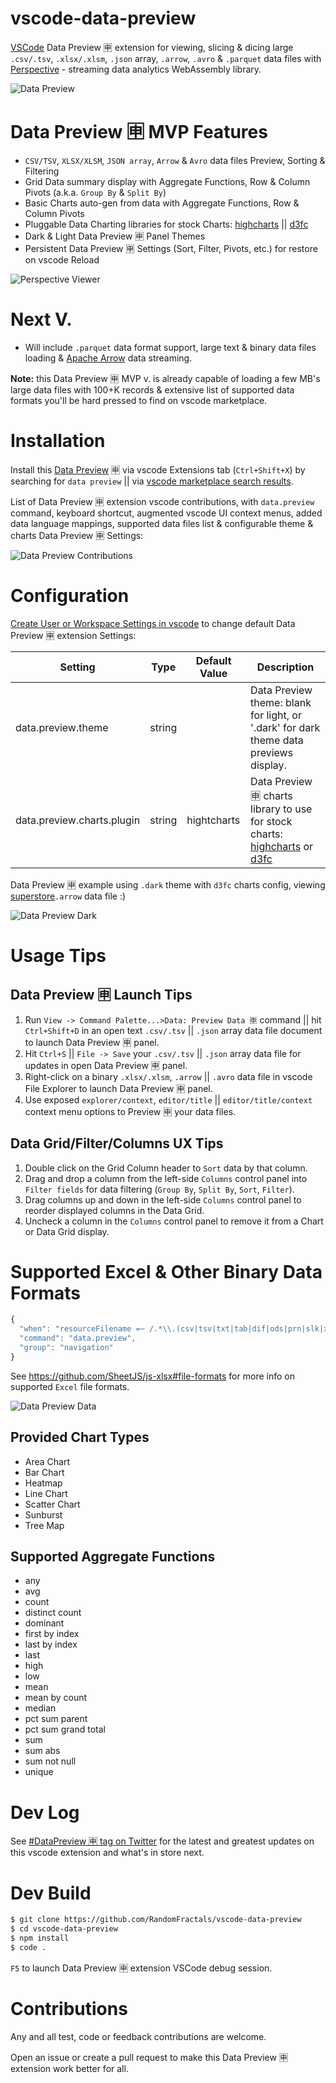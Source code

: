 # vscode-data-preview
[VSCode](https://github.com/Microsoft/vscode) Data Preview 🈸 extension for viewing, slicing & dicing 
large `.csv/.tsv`, `.xlsx/.xlsm`, `.json` array, `.arrow`, `.avro` & `.parquet` data files with [Perspective](https://perspective.finos.org/) - streaming data analytics WebAssembly library.

![Data Preview](https://github.com/RandomFractals/vscode-data-preview/blob/master/images/vscode-data-preview.png?raw=true 
"Data Preview")

# Data Preview 🈸 MVP Features

- `CSV/TSV`, `XLSX/XLSM`, `JSON array`, `Arrow` & `Avro` data files Preview, Sorting & Filtering
- Grid Data summary display with Aggregate Functions, Row & Column Pivots (a.k.a. `Group By` & `Split By`)
- Basic Charts auto-gen from data with Aggregate Functions, Row & Column Pivots
- Pluggable Data Charting libraries for stock Charts: [highcharts](https://www.highcharts.com/demo) || [d3fc](https://d3fc.io/)
- Dark & Light Data Preview 🈸 Panel Themes
- Persistent Data Preview 🈸 Settings (Sort, Filter, Pivots, etc.) for restore on vscode Reload

![Perspective Viewer](https://github.com/RandomFractals/vscode-data-preview/blob/master/images/perspective-viewer.gif?raw=true 
"Perspective Viewer")

# Next V.

- Will include `.parquet` data format support, large text & binary data files loading & [Apache Arrow](https://observablehq.com/@randomfractals/apache-arrow) data streaming.

**Note:** this Data Preview 🈸 MVP v. is already capable of loading a few MB's large data files with 100+K records & extensive list of supported data formats you'll be hard pressed to find on vscode marketplace.

# Installation

Install this [Data Preview](https://marketplace.visualstudio.com/items?itemName=RandomFractalsInc.vscode-data-preview) 🈸 via vscode Extensions tab (`Ctrl+Shift+X`) by searching for `data preview` || via [vscode marketplace search results](https://marketplace.visualstudio.com/search?term=data%20preview&target=VSCode&category=All%20categories&sortBy=Relevance). 

List of Data Preview 🈸 extension vscode contributions, with `data.preview` command, keyboard shortcut, augmented vscode UI context menus, added data language mappings, supported data files list & configurable theme & charts Data Preview 🈸 Settings:

![Data Preview Contributions](https://github.com/RandomFractals/vscode-data-preview/blob/master/images/vscode-data-preview-contributions.png?raw=true 
"Data Preview Contributions")

# Configuration
[Create User or Workspace Settings in vscode](http://code.visualstudio.com/docs/customization/userandworkspace#_creating-user-and-workspace-settings) to change default Data Preview 🈸 extension Settings:

Setting | Type | Default Value | Description
------- | ---- | ------------- | -----------
data.preview.theme | string |  | Data Preview theme: blank for light, or '.dark' for dark theme data previews display.
data.preview.charts.plugin | string | hightcharts | Data Preview 🈸 charts library to use for stock charts: [highcharts](https://www.highcharts.com/demo) or [d3fc](https://d3fc.io/)

Data Preview 🈸 example using `.dark` theme with `d3fc` charts config, viewing 
[superstore](https://github.com/finos/perspective/blob/master/examples/simple/superstore.arrow)`.arrow` data file :)

![Data Preview Dark](https://github.com/RandomFractals/vscode-data-preview/blob/master/images/vscode-data-preview-dark.png?raw=true 
"Data Preview Dark")

# Usage Tips

## Data Preview 🈸 Launch Tips

1. Run `View -> Command Palette...>Data: Preview Data 🈸` command || hit `Ctrl+Shift+D` in an open text `.csv/.tsv` || `.json` array data file document to launch Data Preview 🈸 panel.
2. Hit `Ctrl+S` || `File -> Save` your `.csv/.tsv` || `.json` array data file for updates in open Data Preview 🈸 panel.
3. Right-click on a binary `.xlsx/.xlsm`, `.arrow` || `.avro` data file in vscode File Explorer to launch Data Preview 🈸 panel.
4. Use exposed `explorer/context`, `editor/title` || `editor/title/context` context menu options to Preview 🈸 your data files.

## Data Grid/Filter/Columns UX Tips

1. Double click on the Grid Column header to `Sort` data by that column.
2. Drag and drop a column from the left-side `Columns` control panel into `Filter fields` for data filtering 
(`Group By`, `Split By`, `Sort`, `Filter`).
3. Drag columns up and down in the left-side `Columns` control panel to reorder displayed columns in the Data Grid.
4. Uncheck a column in the `Columns` control panel to remove it from a Chart or Data Grid display.

# Supported Excel & Other Binary Data Formats

```js
{
  "when": "resourceFilename =~ /.*\\.(csv|tsv|txt|tab|dif|ods|prn|slk|xls|xlsb|xlsx|xlsm|xml|html|json|arrow|arr|avro|parquet|parq)/",
  "command": "data.preview",
  "group": "navigation"
}
```

See https://github.com/SheetJS/js-xlsx#file-formats for more info on supported `Excel` file formats.

![Data Preview Data](https://github.com/RandomFractals/vscode-data-preview/blob/master/images/vscode-data-preview-data.png?raw=true 
"Data Preview Data")

## Provided Chart Types

- Area Chart
- Bar Chart
- Heatmap
- Line Chart
- Scatter Chart
- Sunburst
- Tree Map

## Supported Aggregate Functions

- any
- avg
- count
- distinct count
- dominant
- first by index
- last by index
- last
- high
- low
- mean
- mean by count
- median
- pct sum parent
- pct sum grand total
- sum
- sum abs
- sum not null
- unique

# Dev Log

See [#DataPreview 🈸 tag on Twitter](https://twitter.com/hashtag/datapreview?f=tweets&vertical=default&src=hash) for the latest and greatest updates on this vscode extension and what's in store next.

# Dev Build

```bash
$ git clone https://github.com/RandomFractals/vscode-data-preview
$ cd vscode-data-preview
$ npm install
$ code .
```
`F5` to launch Data Preview 🈸 extension VSCode debug session.

# Contributions

Any and all test, code or feedback contributions are welcome. 

Open an issue or create a pull request to make this Data Preview 🈸 extension work better for all. 